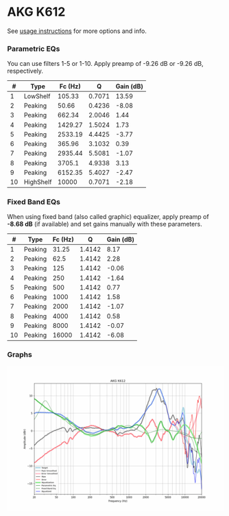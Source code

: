 # AKG K612
See [usage instructions](https://github.com/jaakkopasanen/AutoEq#usage) for more options and info.

### Parametric EQs
You can use filters 1-5 or 1-10. Apply preamp of -9.26 dB or -9.26 dB, respectively.

|   # | Type      |   Fc (Hz) |      Q |   Gain (dB) |
|-----|-----------|-----------|--------|-------------|
|   1 | LowShelf  |    105.33 | 0.7071 |       13.59 |
|   2 | Peaking   |     50.66 | 0.4236 |       -8.08 |
|   3 | Peaking   |    662.34 | 2.0046 |        1.44 |
|   4 | Peaking   |   1429.27 | 1.5024 |        1.73 |
|   5 | Peaking   |   2533.19 | 4.4425 |       -3.77 |
|   6 | Peaking   |    365.96 | 3.1032 |        0.39 |
|   7 | Peaking   |   2935.44 | 5.5081 |       -1.07 |
|   8 | Peaking   |   3705.1  | 4.9338 |        3.13 |
|   9 | Peaking   |   6152.35 | 5.4027 |       -2.47 |
|  10 | HighShelf |  10000    | 0.7071 |       -2.18 |

### Fixed Band EQs
When using fixed band (also called graphic) equalizer, apply preamp of **-8.68 dB** (if available) and set gains manually with these parameters.

|   # | Type    |   Fc (Hz) |      Q |   Gain (dB) |
|-----|---------|-----------|--------|-------------|
|   1 | Peaking |     31.25 | 1.4142 |        8.17 |
|   2 | Peaking |     62.5  | 1.4142 |        2.28 |
|   3 | Peaking |    125    | 1.4142 |       -0.06 |
|   4 | Peaking |    250    | 1.4142 |       -1.64 |
|   5 | Peaking |    500    | 1.4142 |        0.77 |
|   6 | Peaking |   1000    | 1.4142 |        1.58 |
|   7 | Peaking |   2000    | 1.4142 |       -1.07 |
|   8 | Peaking |   4000    | 1.4142 |        0.58 |
|   9 | Peaking |   8000    | 1.4142 |       -0.07 |
|  10 | Peaking |  16000    | 1.4142 |       -6.08 |

### Graphs
![](./AKG%20K612.png)

